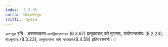 ```yaml
---
index:  3.2.35
sutra:  विध्वरूषोस्तुदः
vritti:  nyasa
---
```


`अरुन्तुदः` इति। अरुश्शब्दस्य `अरुर्द्विषदजन्तस्य` (6.3.67) इत्युकारात् परो मुमागमः, संयोगान्तलोपः (8.2.23), `मोऽनुस्वारः` (8.3.23), `अनुस्वारस्य ययि परसवर्णः`(8.4.58) इतिपरसवर्णः।।

